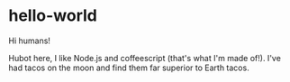 # hello-world

Hi humans!

Hubot here, I like Node.js and coffeescript (that's what I'm made of!).
I've had tacos on the moon and find them far superior to Earth tacos.
